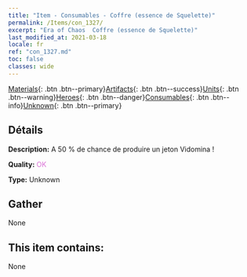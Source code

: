 ```yaml
---
title: "Item - Consumables - Coffre (essence de Squelette)"
permalink: /Items/con_1327/
excerpt: "Era of Chaos  Coffre (essence de Squelette)"
last_modified_at: 2021-03-18
locale: fr
ref: "con_1327.md"
toc: false
classes: wide
---
```

 [Materials](/fr/Items/){: .btn .btn--primary}[Artifacts](/fr/Items/Artifacts/){: .btn .btn--success}[Units](/fr/Items/Units/){: .btn .btn--warning}[Heroes](/fr/Items/Heroes/){: .btn .btn--danger}[Consumables](/fr/Items/Consumables/){: .btn .btn--info}[Unknown](/fr/Items/Unknown/){: .btn .btn--primary}

## Détails
 **Description:** A 50 % de chance de produire un jeton Vidomina !

 **Quality:** <span style="color: #DA70D6">OK</span>

 **Type:** Unknown

## Gather

  None

## This item contains:

  None

